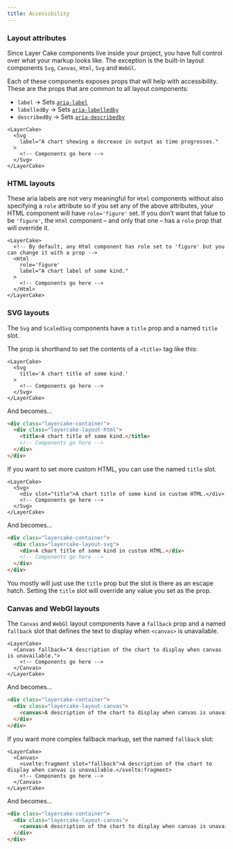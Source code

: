 ```yaml
---
title: Accessibility
---
```


### Layout attributes

Since Layer Cake components live inside your project, you have full control over what your markup looks like. The exception is the built-in layout components `Svg`, `Canvas`, `Html`, `Svg` and `WebGl`.

Each of these components exposes props that will help with accessibility. These are the props that are common to all layout components:

* `label` → Sets [`aria-label`](https://developer.mozilla.org/en-US/docs/Web/Accessibility/ARIA/Attributes/aria-label)
* `labelledBy` → Sets [`aria-labelledby`](https://developer.mozilla.org/en-US/docs/Web/Accessibility/ARIA/Attributes/aria-labelledby)
* `describedBy` → Sets [`aria-describedby`](https://developer.mozilla.org/en-US/docs/Web/Accessibility/ARIA/Attributes/aria-describedby)

```svelte
<LayerCake>
  <Svg
    label="A chart showing a decrease in output as time progresses."
  >
    <!-- Components go here -->
  </Svg>
</LayerCake>
```

### HTML layouts

These aria labels are not very meaningful for `Html` components without also specifying a `role` attribute so if you set any of the above attributes, your HTML component will have `role='figure'` set. If you don't want that falue to be `'figure'`, the `Html` component – and only that one – has a `role` prop that will override it.

```svelte
<LayerCake>
  <!-- By default, any Html component has role set to 'figure' but you can change it with a prop -->
  <Html
    role='figure'
    label="A chart label of some kind."
  >
    <!-- Components go here -->
  </Html>
</LayerCake>
```

### SVG layouts

The `Svg` and `ScaledSvg` components have a `title` prop and a named `title` slot.

The prop is shorthand to set the contents of a `<title>` tag like this:

```svelte
<LayerCake>
  <Svg
    title='A chart title of some kind.'
  >
    <!-- Components go here -->
  </Svg>
</LayerCake>
```

And becomes...

```html
<div class="layercake-container">
  <div class="layercake-layout-html">
    <title>A chart title of some kind.</title>
    <!-- Components go here -->
  </div>
</div>
```

If you want to set more custom HTML, you can use the named `title` slot.

```svelte
<LayerCake>
  <Svg>
    <div slot="title">A chart title of some kind in custom HTML.</div>
    <!-- Components go here -->
  </Svg>
</LayerCake>
```

And becomes...

```html
<div class="layercake-container">
  <div class="layercake-layout-svg">
    <div>A chart title of some kind in custom HTML.</div>
    <!-- Components go here -->
  </div>
</div>
```

You mostly will just use the `title` prop but the slot is there as an escape hatch. Setting the `title` slot will override any value you set as the prop.

### Canvas and WebGl layouts

The `Canvas` and `WebGl` layout components have a `fallback` prop and a named `fallback` slot that defines the text to display when `<canvas>` is unavailable.

```svelte
<LayerCake>
  <Canvas fallback="A description of the chart to display when canvas is unavailable.">
    <!-- Components go here -->
  </Canvas>
</LayerCake>
```

And becomes...

```html
<div class="layercake-container">
  <div class="layercake-layout-canvas">
    <canvas>A description of the chart to display when canvas is unavailable.</canvas>
  </div>
</div>
```

If you want more complex fallback markup, set the named `fallback` slot:

```svelte
<LayerCake>
  <Canvas>
    <svelte:fragment slot="fallback">A description of the chart to display when canvas is unavailable.</svelte:fragment>
    <!-- Components go here -->
  </Canvas>
</LayerCake>
```

And becomes...

```html
<div class="layercake-container">
  <div class="layercake-layout-canvas">
    <canvas>A description of the chart to display when canvas is unavailable.</canvas>
  </div>
</div>
```
